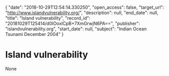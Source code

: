 {
  "date": "2018-10-29T12:54:14.330250", 
  "open_access": false, 
  "target_url": "http://www.islandvulnerability.org/", 
  "description": null, 
  "end_date": null, 
  "title": "Island vulnerability", 
  "record_id": "20181029T125414/d0lOoxlCpB+7XmGrwjN6PA==", 
  "publisher": "islandvulnerability.org", 
  "start_date": null, 
  "subject": "Indian Ocean Tsunami December 2004"
}

# Island vulnerability

None